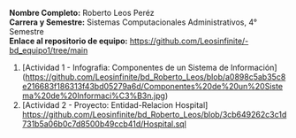 **Nombre Completo:** Roberto Leos Peréz <br>
**Carrera y Semestre:** Sistemas Computacionales Administrativos, 4° Semestre <br>
**Enlace al repositorio de equipo:** https://github.com/Leosinfinite/-bd_equipo1/tree/main <br>

1. [Actividad 1 - Infografia: Componentes de un Sistema de Información] (https://github.com/Leosinfinite/bd_Roberto_Leos/blob/a0898c5ab35c8e216683f186313f43bd05279a6d/Componentes%20de%20un%20Sistema%20de%20Informaci%C3%B3n.jpg)
2. [Actividad 2 - Proyecto: Entidad-Relacion Hospital]
https://github.com/Leosinfinite/bd_Roberto_Leos/blob/3cb649262c3c1d731b5a06b0c7d8500b49ccb41d/Hospital.sql

